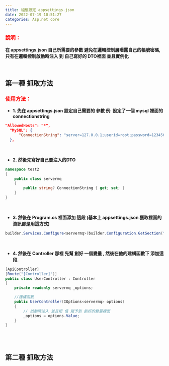 ```yaml
---
title: 組態設定 appsettings.json
date: 2022-07-19 10:51:27
categories: Asp.net core 
---
```



### **<font color='red'>說明：</font>**
**在 appsettings.json 自己所需要的參數 避免在邏輯控制層曝露自己的帳號密碼, 只有在邏輯控制啟動時注入 到 自己寫好的 DTO裡面 並且實例化**

<br>

## 第一種 抓取方法
### **<font color='red'>使用方法：</font>**

+  **1. 先在 appsettings.json 設定自己需要的 參數 例: 設定了一個 mysql 裡面的 connectionstring**

```json
"AllowedHosts": "*",
  "MySQL": {
      "ConnectionString": "server=127.0.0.1;userid=root;password=123456;database=django;"
  },
```

<br>

+  **2. 然後先寫好自己要注入的DTO**

```C#
namespace test2
{
	public class servermq
	{
		public string? ConnectionString { get; set; }
	}
}
```

<br>

+  **3. 然後在 Program.cs 裡面添加 這段 (基本上 appsettings.json 獲取裡面的資訊都是用這方式)**

```C#
builder.Services.Configure<servermq>(builder.Configuration.GetSection("MySQL"));
```

<br>

+  **4. 然後在 Controller 那裡 先幫 創好 一個變量 , 然後在他的建構函數下 添加這段.**

```C#
[ApiController]
[Route("[Controller]")]
public class UserController : Controller
{
	private readonly servermq _options;

	//建構函數
	public UserController(IOptions<servermq> options)
	{
		// 啟動時注入 並且把 值 賦予到 創好的變量裡面 
		_options = options.Value;
	}
}
```

<br>
<br>

## 第二種 抓取方法